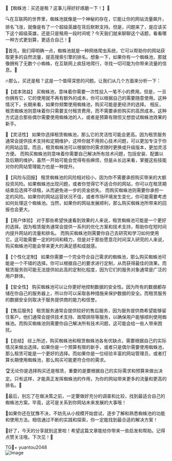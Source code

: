 🎉【蜘蛛池：买还是租？这事儿得好好琢磨一下！】🎉

🔍在互联网的世界里，蜘蛛池就像是一个神秘的存在，它能让你的网站流量飙升，排名飞涨，就像是有了一个超级英雄在背后默默支持。但是，问题来了，是应该买下这个超级英雄，还是只是租用一段时间呢？今天我们就来聊聊这个话题，看看哪一种方式更划算，更适合自己！🚀

🌈首先，我们得明确一点，蜘蛛池就是一种网络爬虫系统，它可以帮助你的网站获取更多的自然流量，提高搜索引擎的排名。想象一下，如果你有一个蜘蛛池，那就像拥有了无数个小蜘蛛，在互联网上疯狂地爬行，寻找一切可能为你带来流量的信息。👀

🔥那么，买还是租？这是一个值得深思的问题。让我们从几个方面来分析一下：

🌟【成本效益】
买蜘蛛池，意味着你需要一次性投入一笔不小的费用。但是，一旦你拥有它，它的使用就不再有额外的成本，你可以根据自己的需要随意使用。这种情况下，长期来看，如果你频繁使用蜘蛛池，购买可能是更经济的选择。
相反，租赁蜘蛛池则意味着你只需要支付租赁费用，而不需要承担购买的高昂成本。这种方式适合那些偶尔需要使用蜘蛛池的人，或者是预算有限但又想尝试蜘蛛池效果的新手。

🌟【灵活性】
如果你选择租赁蜘蛛池，那么它的灵活性可能会更高。因为租赁服务通常会提供技术支持和定期维护，这样你就不用担心技术问题，可以更加专注于你的网站运营。而且，租赁蜘蛛池可以根据你的需求随时更换或升级版本，更加灵活方便。
而购买蜘蛛池则意味着你需要自己解决所有技术问题，包括安装、配置以及后期的维护。虽然一开始可能会觉得有些麻烦，但是从长远来看，掌握这些技能对你的网站管理能力也是一种提升。

🌟【风险与回报】
租赁蜘蛛池的风险相对较小，因为你不需要承担购买带来的大额投资风险。如果蜘蛛池出现问题，或者你觉得它不适合你的网站，你可以在租赁期结束后选择不续租，从而避免进一步的资金损失。
而购买蜘蛛池则需要你承担一定的风险。如果你的网站运营状况不佳，或者市场环境发生变化，你可能需要考虑如何处理这个蜘蛛池。当然，如果你的网站发展顺利，那么购买蜘蛛池所带来的回报也会更大。

🌟【用户体验】
对于那些希望快速看到效果的人来说，租赁蜘蛛池可能是一个更好的选择。因为租赁服务通常会提供一系列的优化方案和技术支持，帮助你在短时间内提升网站的流量和排名。
而购买蜘蛛池则需要你自己去研究和学习如何使用它。这可能需要一定的时间和精力，但是对于那些愿意花时间深入研究的人来说，购买蜘蛛池可能会带来更大的满足感和成就感。

🌟【个性化定制】
如果你需要一个完全符合自己需求的蜘蛛池，那么购买蜘蛛池可能是一个不错的选择。你可以根据自己的要求进行定制，从而获得最佳的效果。而租赁服务则可能无法提供如此高的定制化程度，因为它们的服务对象通常是广泛的用户群体。

🌟【安全性】
购买蜘蛛池可以让你更好地控制数据的安全性。因为所有的数据都存储在你自己的服务器上，所以你可以采取各种措施来保护数据的安全。而租赁服务的数据安全则取决于服务提供商的能力和信誉。

🌟【售后服务】
租赁服务通常会提供较好的售后服务，因为服务提供商希望能够留住客户。他们通常会提供技术支持、故障排除等服务，以确保用户能够顺利使用蜘蛛池。而购买蜘蛛池则需要你自己解决所有技术问题，这可能会给一些人带来困扰。

🌟【总结】
综上所述，购买蜘蛛池和租赁蜘蛛池各有优缺点，需要根据自己的实际情况来做出选择。如果你是一个预算有限的新手，或者只是偶尔需要使用蜘蛛池，那么租赁可能是一个更好的选择。而如果你是一位经验丰富的网站管理员，或者打算长期使用蜘蛛池，那么购买可能更符合你的需求。

🏆无论你是选择购买还是租赁，重要的是要根据自己的实际需求和预算来做出决定。只有这样，才能真正发挥蜘蛛池的作用，为你的网站带来更多的流量和更高的排名。🚀

🎯最后，别忘了在做决策之前，一定要做好充分的调查和比较，找到最适合自己的蜘蛛池方案。毕竟，这可是关系到你网站未来发展的大事哦！

💼如果你还在犹豫不决，不妨先从小规模开始尝试，逐步了解和熟悉蜘蛛池的功能和使用方法。相信通过不断的实践和探索，你一定能找到最合适的解决方案！

🎉好了，今天的分享就到这里啦！希望这篇文章能给你带来一些启发和帮助。记得点赞关注哦，下次见！👋

TG💪+ yuantou2048  
![Image](https://github.com/user-attachments/assets/42a5a4a5-fea9-4a1d-8aa0-73e57e430cca)